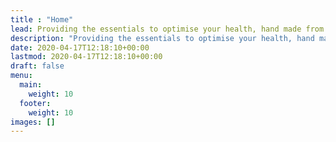 ```yaml
---
title : "Home"
lead: Providing the essentials to optimise your health, hand made from pure ingredients found in nature. 
description: "Providing the essentials to optimise your health, hand made from pure ingredients found in nature."
date: 2020-04-17T12:18:10+00:00
lastmod: 2020-04-17T12:18:10+00:00
draft: false
menu:
  main:
    weight: 10
  footer:
    weight: 10
images: []
---
```

